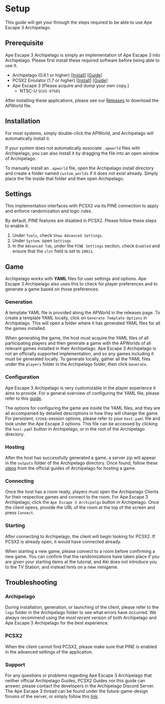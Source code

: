Setup
=====
This guide will get your through the steps required to be able to use Ape Escape 3 Archipelago.

Prerequisite
------------
Ape Escape 3 Archipelago is simply an implementation of Ape Escape 3 into Archipelago. Please first install these required software before being able to use it.

- Archipelago (0.6.1 or higher) [[Install](https://github.com/ArchipelagoMW/Archipelago)] [[Guide](https://archipelago.gg/tutorial/Archipelago/setup/en)]
- PCSX2 Emulator (1.7 or higher) [[Install](https://pcsx2.net/downloads)] [[Guide](https://pcsx2.net/docs/category/setup)]
- Ape Escape 3 [Please acquire and dump your own copy.]
    - NTSC-U `SCUS-97501`

After installing these applications, please see our [Releases](https://github.com/aidanii24/ae3-archipelago/releases) to download the APWorld file.

Installation
------------
For most systems, simply double-click the APWorld, and Archipelago will automatically install it.

If your system does not automatically associate `.apworld` files with Archipelago, you can also install it by dragging the file into an open window of Archipelago.

To manually install an `.apworld` file, open the Archipelago install directory and create a folder named `custom_worlds` if it does not exist already. Simply place the file inside that folder and then open Archipelago.


Settings
--------
This implementation interfaces with PCSX2 via its PINE connection to apply and enforce randomization and logic rules.

By default, PINE features are disabled in PCSX2. Please follow these steps to enable it:
1. Under `Tools`, check `Show Advanced Settings`.
2. Under `System`. open `Settings`
3. In the `Advanced Tab`, under the `PINE Settings` section, check `Enabled` and ensure that the `slot` field is set to `28011`.

Game
----
Archipelago works with **YAML** files for user settings and options. Ape Escape 3 Archipelago also uses this to check for player preferences and to generate a game based on those preferences.

### Generation
A template YAML file is provided along the APWorld in the releases page. To create a template YAML locally, click on `Generate Template Options` in Archipelago. This will open a folder where it has generated YAML files for all the games installed.

When generating the game, the host must acquire the YAML files of all participating players and then generate a game with the APWorlds of all relevant games installed in their Archipelago. Ape Escape 3 Archipelago is not an officially supported implementation, and so any games including it must be generated locally. To generate locally, gather all the YAML files under the `players` folder in the Archipelago folder, then click `Generate`.

### Configuration
Ape Escape 3 Archipelago is very customizable in the player experience it aims to provide. For a general overview of configuring the YAML file, please refer to this [guide](https://archipelago.gg/tutorial/Archipelago/advanced_settings/en). 

The options for configuring the game are inside the YAML files, and they are all accompanied by detailed descriptions in how they will change the game. For persistent, cross-session options, please refer to your `host.yaml` file and look under the Ape Escape 3 options. This file can be accessed by clicking the `host.yaml` button in Archipelago, or in the root of the Archipelago directory.

### Hosting
After the host has successfully generated a game, a server zip will appear in the `outputs` folder of the Archipelago directory. Once found, follow these [steps](https://archipelago.gg/tutorial/Archipelago/setup/en#hosting-an-archipelago-server) from the official guides of Archipelago for hosting a game.

### Connecting
Once the host has a room ready, players must open the Archipelago Clients for their respective games and connect to the room. For Ape Escape 3 Archipelago, click the `Ape Escape 3 Archipelgo` button in Archipelago. Once the client opens, provide the URL of the room at the top of the screen and press `Connect`.

### Starting
After connecting to Archipelago, the client will begin looking for PCSX2. If PCSX2 is already open, it would have connected already. 

When starting a new game, please connect to a room before confirming a new game. You can confirm that the randomizations have taken place if you are given your starting items at the tutorial, and Aki does not introduce you to the TV Station, and instead hints on a new minigame.

Troubleshooting
---------------
### Archipelago
During installation, generation, or launching of the client, please refer to the `logs` folder in the Archipelago folder to see what errors have occurred. We always recommend using the _most recent_ version of both Archipelago and Ape Escape 3 Archipelago for the best experience.

### PCSX2
When the client cannot find PCSX2, please make sure that PINE is enabled in the advanced settings of the application.

### Support
For any questions or problems regarding Ape Escape 3 Archipelago that neither official Archipelago Guides, PCSX2 Guides nor this guide can answer, please contact the developers in the Archipelago Discord Server. The Ape Escape 3 thread can be found under the future-game-design forums of the server, or simply follow this [link](https://discord.com/channels/731205301247803413/1336332485788831825).
